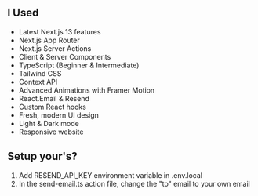 ## I Used

- Latest Next.js 13 features
- Next.js App Router
- Next.js Server Actions
- Client & Server Components
- TypeScript (Beginner & Intermediate)
- Tailwind CSS
- Context API
- Advanced Animations with Framer Motion
- React.Email & Resend
- Custom React hooks
- Fresh, modern UI design
- Light & Dark mode
- Responsive website

## Setup your's?

1. Add RESEND_API_KEY environment variable in .env.local
2. In the send-email.ts action file, change the "to" email to your own email

